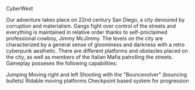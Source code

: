 CyberWest

Our adventure takes place on 22nd century San Diego, a city devoured by corruption and materialism. Gangs fight over control of the streets and everything is maintained in relative order thanks to self-proclaimed professional cowboy, Jimmy McJimmy. The levels on the city are characterized by a general sense of gloominess and darkness with a retro cyberpunk aesthetic. There are different platforms and obstacles placed on the city, as well as members of the Italian Mafia patrolling the streets. Gameplay posseses the following capabilities:

Jumping
Moving right and left
Shooting with the "Bouncevolver" (bouncing bullets)
Ridable moving platforms
Checkpoint based system for progression
